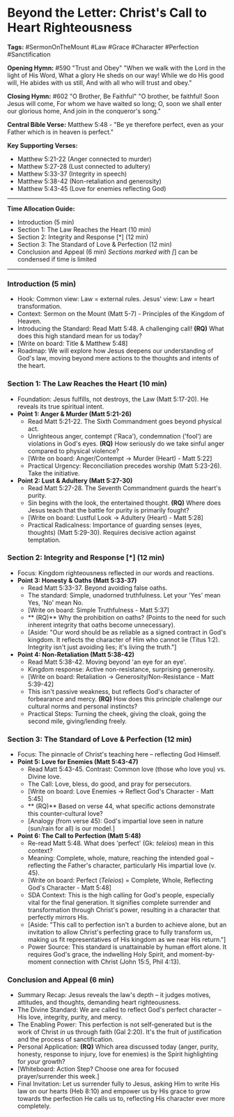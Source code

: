 # Beyond the Letter: Christ's Call to Heart Righteousness

**Tags:** #SermonOnTheMount #Law #Grace #Character #Perfection #Sanctification

**Opening Hymn:** #590 "Trust and Obey"
"When we walk with the Lord in the light of His Word, What a glory He sheds on our way! While we do His good will, He abides with us still, And with all who will trust and obey."

**Closing Hymn:** #602 "O Brother, Be Faithful"
"O brother, be faithful! Soon Jesus will come, For whom we have waited so long; O, soon we shall enter our glorious home, And join in the conqueror's song."

**Central Bible Verse:** Matthew 5:48 - "Be ye therefore perfect, even as your Father which is in heaven is perfect."

**Key Supporting Verses:**
*   Matthew 5:21-22 (Anger connected to murder)
*   Matthew 5:27-28 (Lust connected to adultery)
*   Matthew 5:33-37 (Integrity in speech)
*   Matthew 5:38-42 (Non-retaliation and generosity)
*   Matthew 5:43-45 (Love for enemies reflecting God)

---

**Time Allocation Guide:**
- Introduction (5 min)
- Section 1: The Law Reaches the Heart (10 min)
- Section 2: Integrity and Response [*] (12 min)
- Section 3: The Standard of Love & Perfection (12 min)
- Conclusion and Appeal (6 min)
*Sections marked with [*] can be condensed if time is limited

---

### Introduction (5 min)

-   Hook: Common view: Law = external rules. Jesus' view: Law = heart transformation.
-   Context: Sermon on the Mount (Matt 5-7) - Principles of the Kingdom of Heaven.
-   Introducing the Standard: Read Matt 5:48. A challenging call! **(RQ)** What does this high standard mean for us today?
-   [Write on board: Title & Matthew 5:48]
-   Roadmap: We will explore how Jesus deepens our understanding of God's law, moving beyond mere actions to the thoughts and intents of the heart.

### Section 1: The Law Reaches the Heart (10 min)

-   Foundation: Jesus fulfills, not destroys, the Law (Matt 5:17-20). He reveals its true spiritual intent.
-   **Point 1: Anger & Murder (Matt 5:21-26)**
    -   Read Matt 5:21-22. The Sixth Commandment goes beyond physical act.
    -   Unrighteous anger, contempt ('Raca'), condemnation ('fool') are violations in God's eyes. **(RQ)** How seriously do we take sinful anger compared to physical violence?
    -   [Write on board: Anger/Contempt -> Murder (Heart) - Matt 5:22]
    -   Practical Urgency: Reconciliation precedes worship (Matt 5:23-26). Take the initiative.
-   **Point 2: Lust & Adultery (Matt 5:27-30)**
    -   Read Matt 5:27-28. The Seventh Commandment guards the heart's purity.
    -   Sin begins with the look, the entertained thought. **(RQ)** Where does Jesus teach that the battle for purity is primarily fought?
    -   [Write on board: Lustful Look -> Adultery (Heart) - Matt 5:28]
    -   Practical Radicalness: Importance of guarding senses (eyes, thoughts) (Matt 5:29-30). Requires decisive action against temptation.

### Section 2: Integrity and Response [*] (12 min)

-   Focus: Kingdom righteousness reflected in our words and reactions.
-   **Point 3: Honesty & Oaths (Matt 5:33-37)**
    -   Read Matt 5:33-37. Beyond avoiding false oaths.
    -   The standard: Simple, unadorned truthfulness. Let your 'Yes' mean Yes, 'No' mean No.
    -   [Write on board: Simple Truthfulness - Matt 5:37]
    -   ** (RQ)** Why the prohibition on oaths? (Points to the need for such inherent integrity that oaths become unnecessary).
    -   [Aside: "Our word should be as reliable as a signed contract in God's kingdom. It reflects the character of Him who cannot lie (Titus 1:2). Integrity isn't just avoiding lies; it's living the truth."]
-   **Point 4: Non-Retaliation (Matt 5:38-42)**
    -   Read Matt 5:38-42. Moving beyond 'an eye for an eye'.
    -   Kingdom response: Active non-resistance, surprising generosity.
    -   [Write on board: Retaliation -> Generosity/Non-Resistance - Matt 5:39-42]
    -   This isn't passive weakness, but reflects God's character of forbearance and mercy. **(RQ)** How does this principle challenge our cultural norms and personal instincts?
    -   Practical Steps: Turning the cheek, giving the cloak, going the second mile, giving/lending freely.

### Section 3: The Standard of Love & Perfection (12 min)

-   Focus: The pinnacle of Christ's teaching here – reflecting God Himself.
-   **Point 5: Love for Enemies (Matt 5:43-47)**
    -   Read Matt 5:43-45. Contrast: Common love (those who love you) vs. Divine love.
    -   The Call: Love, bless, do good, and pray for persecutors.
    -   [Write on board: Love Enemies -> Reflect God's Character - Matt 5:45]
    -   ** (RQ)** Based on verse 44, what specific actions demonstrate this counter-cultural love?
    -   [Analogy (from verse 45): God's impartial love seen in nature (sun/rain for all) is our model.]
-   **Point 6: The Call to Perfection (Matt 5:48)**
    -   Re-read Matt 5:48. What does 'perfect' (Gk: *teleios*) mean in this context?
    -   Meaning: Complete, whole, mature, reaching the intended goal – reflecting the Father's character, particularly His impartial love (v. 45).
    -   [Write on board: Perfect (*Teleios*) = Complete, Whole, Reflecting God's Character - Matt 5:48]
    -   SDA Context: This is the high calling for God's people, especially vital for the final generation. It signifies complete surrender and transformation through Christ's power, resulting in a character that perfectly mirrors His.
    -   [Aside: "This call to perfection isn't a burden to achieve alone, but an invitation to allow Christ's perfecting grace to fully transform us, making us fit representatives of His kingdom as we near His return."]
    -   Power Source: This standard is unattainable by human effort alone. It requires God's grace, the indwelling Holy Spirit, and moment-by-moment connection with Christ (John 15:5, Phil 4:13).

### Conclusion and Appeal (6 min)

-   Summary Recap: Jesus reveals the law's depth – it judges motives, attitudes, and thoughts, demanding heart righteousness.
-   The Divine Standard: We are called to reflect God's perfect character – His love, integrity, purity, and mercy.
-   The Enabling Power: This perfection is not self-generated but is the work of Christ *in* us through faith (Gal 2:20). It's the fruit of justification and the process of sanctification.
-   Personal Application: **(RQ)** Which area discussed today (anger, purity, honesty, response to injury, love for enemies) is the Spirit highlighting for *your* growth?
-   [Whiteboard: Action Step? Choose one area for focused prayer/surrender this week.]
-   Final Invitation: Let us surrender fully to Jesus, asking Him to write His law on our hearts (Heb 8:10) and empower us by His grace to grow towards the perfection He calls us to, reflecting His character ever more completely.